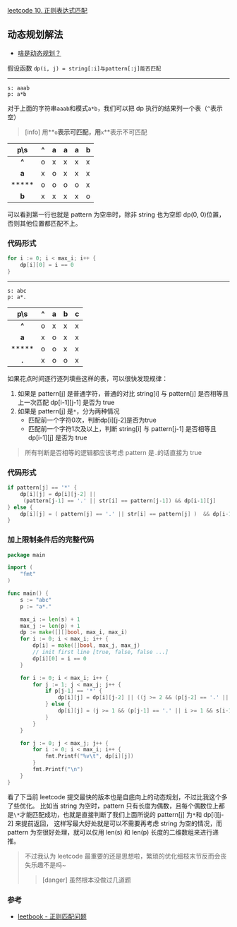 [leetcode 10. 正则表达式匹配](https://leetcode-cn.com/problems/regular-expression-matching/)

## 动态规划解法

* [啥是动态规划？](https://www.kicoe.com/article/id/20)

假设函数 `dp(i, j) = string[:i]与pattern[:j]能否匹配`

---

```
s: aaab
p: a*b
```

对于上面的字符串`aaab`和模式`a*b`，我们可以把 dp 执行的结果列一个表（`^`表示空）

>[info] 用**`o`**表示可匹配，用**`x`**表示不可匹配

p\s|^|a|a|a|b
:-:|:-:|-|-|-|-
**^**|o|x|x|x|x
**a**|x|o|x|x|x
*****|o|o|o|o|x
**b**|x|x|x|x|o

可以看到第一行也就是 pattern 为空串时，除非 string 也为空即 dp(0, 0)位置，否则其他位置都匹配不上。

### 代码形式

```go
for i := 0; i < max_i; i++ {
	dp[i][0] = i == 0
}
```

---

```
s: abc
p: a*.
```

p\s|^|a|b|c
:-:|:-:|-|-|-
**^**|o|x|x|x
**a**|x|o|x|x
*****|o|o|x|x
**.**|x|o|o|x

如果花点时间逐行逐列填些这样的表，可以很快发现规律：

1. 如果是 pattern[j] 是普通字符，普通的对比 string[i] 与 pattern[j] 是否相等且上一次匹配 dp[i-1][j-1] 是否为 true
2. 如果是 pattern[j] 是`*`，分为两种情况
    * 匹配前一个字符0次，判断dp[i][j-2]是否为true
    * 匹配前一个字符1次及以上，判断 string[i] 与 pattern[j-1] 是否相等且 dp[i-1][j] 是否为 true

> 所有判断是否相等的逻辑都应该考虑 pattern 是`.`的话直接为 true

### 代码形式

```go
if pattern[j] == '*' {
	dp[i][j] = dp[i][j-2] ||
	 (pattern[j-1] == '.' || str[i] == pattern[j-1]) && dp[i-1][j]
} else {
	dp[i][j] = ( pattern[j] == '.' || str[i] == pattern[j] )  && dp[i-1][j-1]
}
```

### 加上限制条件后的完整代码

```go
package main

import (
	"fmt"
)

func main() {
	s := "abc"
	p := "a*."

	max_i := len(s) + 1
	max_j := len(p) + 1
	dp := make([][]bool, max_i, max_i)
	for i := 0; i < max_i; i++ {
		dp[i] = make([]bool, max_j, max_j)
		// init first line [true, false, false ...]
		dp[i][0] = i == 0
	}

	for i := 0; i < max_i; i++ {
		for j := 1; j < max_j; j++ {
			if p[j-1] == '*' {
				dp[i][j] = dp[i][j-2] || ((j >= 2 && (p[j-2] == '.' || i >= 1 && s[i-1] == p[j-2])) && i >= 1 && dp[i-1][j])
			} else {
				dp[i][j] = (j >= 1 && (p[j-1] == '.' || i >= 1 && s[i-1] == p[j-1])) && i >= 1 && dp[i-1][j-1]
			}
		}
	}

	for j := 0; j < max_j; j++ {
		for i := 0; i < max_i; i++ {
			fmt.Printf("%v\t", dp[i][j])
        }
        fmt.Printf("\n")
	}
}
```

看了下当前 leetcode 提交最快的版本也是自底向上的动态规划，不过比我这个多了些优化。
比如当 string 为空时，pattern 只有长度为偶数，且每个偶数位上都是`\*`才能匹配成功，也就是直接判断了我们上面所说的 pattern[j] 为`*`和 dp[i][j-2] 来提前返回，
这样写最大好处就是可以不需要再考虑 string 为空的情况，而 pattern 为空很好处理，就可以仅用 len(s) 和 len(p) 长度的二维数组来进行递推。

> 不过我认为 leetcode 最重要的还是思想啦，繁琐的优化细枝末节反而会丧失乐趣不是吗~
>>[danger] 虽然根本没做过几道题

### 参考

* [leetbook - 正则匹配问题](https://hk029.gitbooks.io/leetbook/%E5%8A%A8%E6%80%81%E8%A7%84%E5%88%92/010.%20Regular%20Expression%20Matching/010.%20Regular%20Expression%20Matching.html)